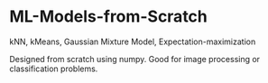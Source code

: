 # ML-Models-from-Scratch
kNN, kMeans, Gaussian Mixture Model, Expectation-maximization

Designed from scratch using numpy. Good for image processing or classification problems. 
